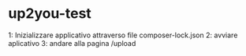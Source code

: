 # up2you-test
1: Inizializzare applicativo attraverso file composer-lock.json
2: avviare aplicativo
3: andare alla pagina /upload
